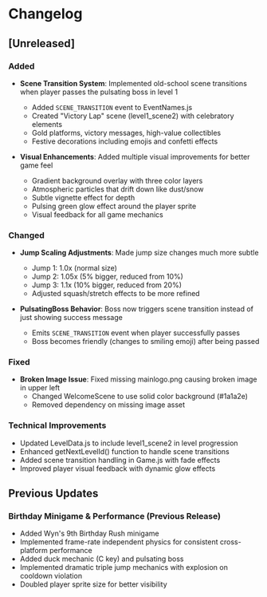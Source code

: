 # Changelog

## [Unreleased]

### Added

- **Scene Transition System**: Implemented old-school scene transitions when player passes the pulsating boss in level 1
    - Added `SCENE_TRANSITION` event to EventNames.js
    - Created "Victory Lap" scene (level1_scene2) with celebratory elements
    - Gold platforms, victory messages, high-value collectibles
    - Festive decorations including emojis and confetti effects

- **Visual Enhancements**: Added multiple visual improvements for better game feel
    - Gradient background overlay with three color layers
    - Atmospheric particles that drift down like dust/snow
    - Subtle vignette effect for depth
    - Pulsing green glow effect around the player sprite
    - Visual feedback for all game mechanics

### Changed

- **Jump Scaling Adjustments**: Made jump size changes much more subtle
    - Jump 1: 1.0x (normal size)
    - Jump 2: 1.05x (5% bigger, reduced from 10%)
    - Jump 3: 1.1x (10% bigger, reduced from 20%)
    - Adjusted squash/stretch effects to be more refined

- **PulsatingBoss Behavior**: Boss now triggers scene transition instead of just showing success message
    - Emits `SCENE_TRANSITION` event when player successfully passes
    - Boss becomes friendly (changes to smiling emoji) after being passed

### Fixed

- **Broken Image Issue**: Fixed missing mainlogo.png causing broken image in upper left
    - Changed WelcomeScene to use solid color background (#1a1a2e)
    - Removed dependency on missing image asset

### Technical Improvements

- Updated LevelData.js to include level1_scene2 in level progression
- Enhanced getNextLevelId() function to handle scene transitions
- Added scene transition handling in Game.js with fade effects
- Improved player visual feedback with dynamic glow effects

## Previous Updates

### Birthday Minigame & Performance (Previous Release)

- Added Wyn's 9th Birthday Rush minigame
- Implemented frame-rate independent physics for consistent cross-platform performance
- Added duck mechanic (C key) and pulsating boss
- Implemented dramatic triple jump mechanics with explosion on cooldown violation
- Doubled player sprite size for better visibility
